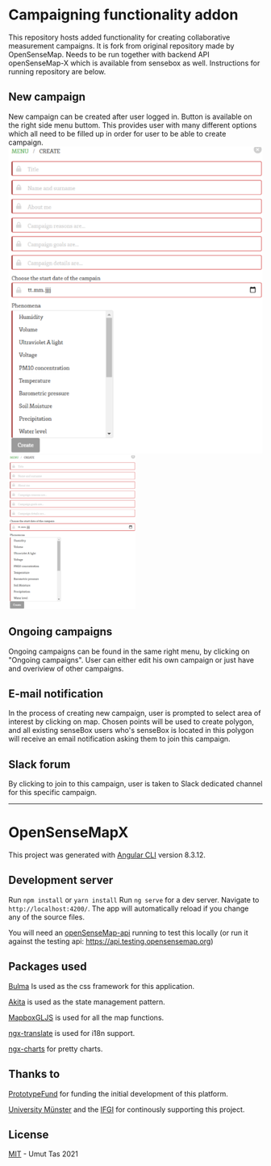 # Campaigning functionality addon

This repository hosts added functionality for creating collaborative measurement campaigns. It is fork from original repository made by OpenSenseMap. Needs to be run together with backend API openSenseMap-X which is available from sensebox as well. Instructions for running repository are below.

## New campaign

New campaign can be created after user logged in. Button is available on the right side menu buttom. This provides user with many different options which all need to be filled up in order for user to be able to create campaign.
![](/readme_images/create_campaign.PNG)
<img src="/readme_images/create_campaign.PNG" width="50%" height="50%">

## Ongoing campaigns

Ongoing campaigns can be found in the same right menu, by clicking on "Ongoing campaigns". User can either edit his own campaign or just have and overiview of other campaigns.

## E-mail notification

In the process of creating new campaign, user is prompted to select area of interest by clicking on map. Chosen points will be used to create polygon, and all existing senseBox users who's senseBox is located in this polygon will receive an email notification asking them to join this campaign.

## Slack forum

By clicking to join to this campaign, user is taken to Slack dedicated channel for this specific campaign.

-----------------------------------------
# OpenSenseMapX

This project was generated with [Angular CLI](https://github.com/angular/angular-cli) version 8.3.12.

## Development server

Run `npm install` or `yarn install`
Run `ng serve` for a dev server. Navigate to `http://localhost:4200/`. The app will automatically reload if you change any of the source files.

You will need an [openSenseMap-api](https://github.com/sensebox/opensensemap-api) running to test this locally (or run it against the testing api: https://api.testing.opensensemap.org)

## Packages used

[Bulma](https://bulma.io/) Is used as the css framework for this application.

[Akita](https://datorama.github.io/akita/) is used as the state management pattern.

[MapboxGLJS](https://www.mapbox.com/mapbox-gljs) is used for all the map functions.

[ngx-translate](http://www.ngx-translate.com/) is used for i18n support.

[ngx-charts](https://github.com/swimlane/ngx-charts) for pretty charts.


## Thanks to

[PrototypeFund](https://prototypefund.de/) for funding the initial development of this platform.

[University Münster](https://www.uni-muenster.de/de/) and the [IFGI](https://www.uni-muenster.de/Geoinformatics/) for continously supporting this project.



## License

[MIT](LICENSE) - Umut Tas 2021 

